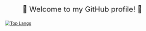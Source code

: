 <p style="font-size: 24px; text-align: center;">
  👾 Welcome to my GitHub profile! 👾
</p>



[![Top Langs](https://github-readme-stats.vercel.app/api/top-langs/?username=pratishabista&layout=donut&langs_count=10)](https://github.com/pratishabista/github-readme-stats)

